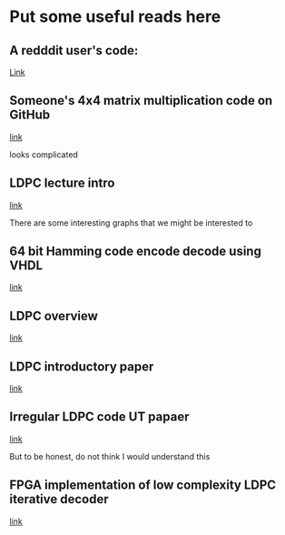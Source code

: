 # Put some useful reads here

## A redddit user's code:
[Link](https://www.reddit.com/r/Verilog/comments/182vyz2/synthesizable_matrix_multipicaiton/)

## Someone's 4x4 matrix multiplication code on GitHub
[link](https://github.com/vrishbhan/Matrix-Multiplication/blob/master/src/mat_mult.v)

looks complicated

## LDPC lecture intro
[link](https://www.jaist.ac.jp/~kurkoski/teaching/portfolio/uec_s05/S05-LDPC%20Lecture%201.pdf)

There are some interesting graphs that we might be interested to

## 64 bit Hamming code encode decode using VHDL
[link](https://www.iasj.net/iasj/download/0f7034a424de01d6)

## LDPC overview
[link](https://arxiv.org/ftp/arxiv/papers/2009/2009.08645.pdf)

## LDPC introductory paper
[link](https://www.sciencedirect.com/science/article/pii/S1110016818300619#:~:text=Irregularity%20of%20an%20irregular%20LDPC,on%20columns%20and%2For%20rows.&text=The%20LDPC%20codes%20can%20be%20described%20by%20a%20graphical%20representation,corresponds%20to%20the%20matrix%20H.)

## Irregular LDPC code UT papaer
[link](https://www.comm.utoronto.ca/~weiyu/ben_masoud_LDPC_complexity.pdf)

But to be honest, do not think I would understand this

## FPGA implementation of low complexity LDPC iterative decoder
[link](https://www.tandfonline.com/doi/full/10.1080/00207217.2015.1087052)
